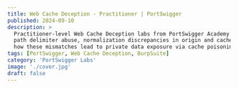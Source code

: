 ```yaml
---
title: Web Cache Deception - Practitioner | PortSwigger
published: 2024-09-10
description: >
  Practitioner-level Web Cache Deception labs from PortSwigger Academy covering
  path delimiter abuse, normalization discrepancies in origin and cache servers, and
  how these mismatches lead to private data exposure via cache poisoning.
tags: [PortSwigger, Web Cache Deception, BurpSuite]
category: 'PortSwigger Labs'
image: './cover.jpg'
draft: false
---
```

